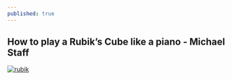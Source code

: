 ```yaml
---
published: true
---
```

## How to play a Rubik’s Cube like a piano - Michael Staff

[![rubik](https://img.youtube.com/vi/FW2Hvs5WaRY/0.jpg)](https://www.youtube.com/watch?v=FW2Hvs5WaRY)
